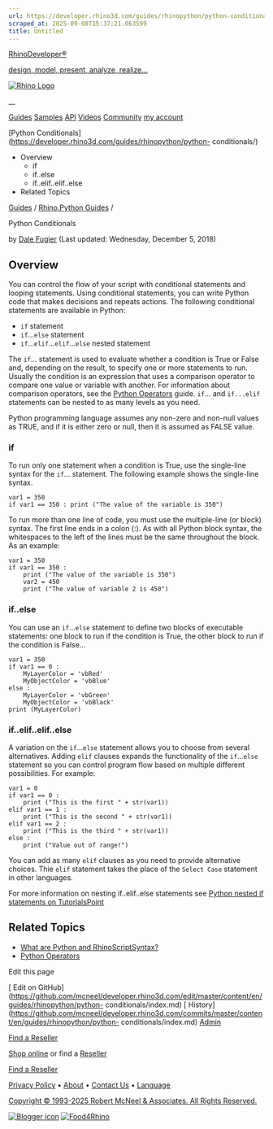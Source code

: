 ```yaml
---
url: https://developer.rhino3d.com/guides/rhinopython/python-conditionals/
scraped_at: 2025-09-08T15:37:21.063599
title: Untitled
---
```


[RhinoDeveloper®](/)

[design, model, present, analyze, realize...](/)

[![Rhino Logo](https://developer.rhino3d.com/images/rhinodevlogo.png)](/)

__

[Guides](https://developer.rhino3d.com/guides)
[Samples](https://developer.rhino3d.com/samples)
[API](https://developer.rhino3d.com/api)
[Videos](https://developer.rhino3d.com/videos)
[Community](https://discourse.mcneel.com/c/rhino-developer) [my account
](https://www.rhino3d.com/my-account/ "Manage your account, licenses, and
teams")

[Python Conditionals](https://developer.rhino3d.com/guides/rhinopython/python-
conditionals/)

  * Overview
    * if
    * if..else
    * if..elif..elif..else
  * Related Topics

[Guides](https://developer.rhino3d.com/en/guides/) / [Rhino.Python
Guides](https://developer.rhino3d.com/en/guides/rhinopython/) /

Python Conditionals

by [Dale Fugier](https://discourse.mcneel.com/u/dale/) (Last updated:
Wednesday, December 5, 2018)

## Overview

You can control the flow of your script with conditional statements and
looping statements. Using conditional statements, you can write Python code
that makes decisions and repeats actions. The following conditional statements
are available in Python:

  * `if` statement
  * `if`…`else` statement
  * `if`…`elif`…`elif`…`else` nested statement

The `if`… statement is used to evaluate whether a condition is True or False
and, depending on the result, to specify one or more statements to run.
Usually the condition is an expression that uses a comparison operator to
compare one value or variable with another. For information about comparison
operators, see the [Python
Operators](https://developer.rhino3d.com/guides/rhinopython/python-operators/)
guide. `if`… and `if...elif` statements can be nested to as many levels as you
need.

Python programming language assumes any non-zero and non-null values as TRUE,
and if it is either zero or null, then it is assumed as FALSE value.

### if

To run only one statement when a condition is True, use the single-line syntax
for the `if`… statement. The following example shows the single-line syntax.

    
    
    var1 = 350
    if var1 == 350 : print ("The value of the variable is 350")
    

To run more than one line of code, you must use the multiple-line (or block)
syntax. The first line ends in a colon (:). As with all Python block syntax,
the whitespaces to the left of the lines must be the same throughout the
block. As an example:

    
    
    var1 = 350
    if var1 == 350 :
        print ("The value of the variable is 350")
        var2 = 450
        print ("The value of variable 2 is 450")
    

### if..else

You can use an `if`…`else` statement to define two blocks of executable
statements: one block to run if the condition is True, the other block to run
if the condition is False…

    
    
    var1 = 350
    if var1 == 0 :
        MyLayerColor = 'vbRed'
        MyObjectColor = 'vbBlue'
    else :
        MyLayerColor = 'vbGreen'
        MyObjectColor = 'vbBlack'
    print (MyLayerColor)
    

### if..elif..elif..else

A variation on the `if`…`else` statement allows you to choose from several
alternatives. Adding `elif` clauses expands the functionality of the
`if`…`else` statement so you can control program flow based on multiple
different possibilities. For example:

    
    
    var1 = 0
    if var1 == 0 :
        print ("This is the first " + str(var1))
    elif var1 == 1 :
        print ("This is the second " + str(var1))
    elif var1 == 2 :
        print ("This is the third " + str(var1))
    else :
        print ("Value out of range!")
    

You can add as many `elif` clauses as you need to provide alternative choices.
Thie `elif` statement takes the place of the `Select Case` statement in other
languages.

For more information on nesting if..elif..else statements see [Python nested
if statements on
TutorialsPoint](https://www.tutorialspoint.com/python/nested_if_statements_in_python.htm)

## Related Topics

  * [What are Python and RhinoScriptSyntax?](https://developer.rhino3d.com/guides/rhinopython/what-is-rhinopython/)
  * [Python Operators](https://developer.rhino3d.com/guides/rhinopython/python-operators/)

Edit this page

[ Edit on
GitHub](https://github.com/mcneel/developer.rhino3d.com/edit/master/content/en/guides/rhinopython/python-
conditionals/index.md) [
History](https://github.com/mcneel/developer.rhino3d.com/commits/master/content/en/guides/rhinopython/python-
conditionals/index.md) [ Admin](https://developer.rhino3d.com/admin)

[Find a Reseller](https://www.rhino3d.com/sales)

[Shop online](https://www.rhino3d.com/store) or find a
[Reseller](https://www.rhino3d.com/sales)

[Find a Reseller](https://www.rhino3d.com/sales)

[Privacy Policy](https://www.rhino3d.com/privacy) •
[About](https://www.rhino3d.com/mcneel/about) • [Contact
Us](https://www.rhino3d.com/mcneel/contact) • [
Language](https://www.rhino3d.com/language "Change to a different region or
language")

[Copyright © 1993-2025 Robert McNeel & Associates. All Rights
Reserved.](https://www.rhino3d.com/mcneel/about)

[](https://www.facebook.com/McNeelRhinoceros/)
[](https://twitter.com/bobmcneel) [](https://www.linkedin.com/groups/75313/)
[](https://www.youtube.com/user/RhinoGuide/videos) [](https://vimeo.com/rhino)
[![Blogger
icon](https://developer.rhino3d.com/images/blogger.svg)](http://blog.rhino3d.com/)
[![Food4Rhino](https://developer.rhino3d.com/images/f4r_icon_01.svg)](https://www.food4rhino.com)


